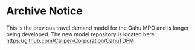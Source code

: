 # Archive Notice

This is the previous travel demand model for the Oahu MPO and is longer being 
developed. The new model repository is located here:
https://github.com/Caliper-Corporation/OahuTDFM